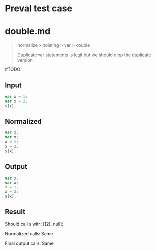 # Preval test case

# double.md

> normalize > hoisting > var > double
>
> Duplicate var statements is legit but we should drop the duplicate version

#TODO

## Input

`````js filename=intro
var x = 1;
var x = 2;
$(x);
`````

## Normalized

`````js filename=intro
var x;
var x;
x = 1;
x = 2;
$(x);
`````

## Output

`````js filename=intro
var x;
var x;
x = 1;
x = 2;
$(x);
`````

## Result

Should call `$` with:
[[2], null];

Normalized calls: Same

Final output calls: Same

